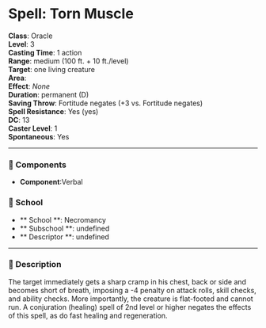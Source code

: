 
# Spell: Torn Muscle
**Class**: Oracle  
**Level**: 3  
**Casting Time**: 1 action  
**Range**: medium (100 ft. + 10 ft./level)  
**Target**: one living creature  
**Area**:   
**Effect**: _None_  
**Duration**: permanent (D)  
**Saving Throw**: Fortitude negates (+3 vs. Fortitude negates)  
**Spell Resistance**: Yes (yes)  
**DC**: 13  
**Caster Level**: 1  
**Spontaneous**: Yes

---

### 🔮 Components
- **Component**:Verbal

### 🏫 School
- ** School **: Necromancy
- ** Subschool **: undefined
- ** Descriptor **: undefined
---

### 📜 Description
The target immediately gets a sharp cramp in his chest, back or side and becomes short of breath, imposing a -4 penalty on attack rolls, skill checks, and ability checks. More importantly, the creature is flat-footed and cannot run. A conjuration (healing) spell of 2nd level or higher negates the effects of this spell, as do fast healing and regeneration.
